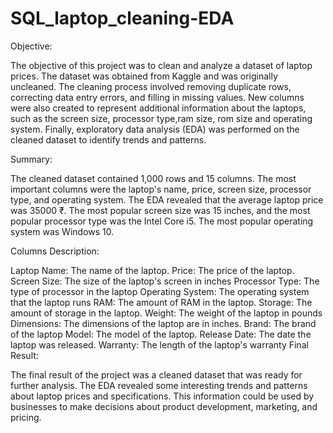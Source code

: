 # SQL_laptop_cleaning-EDA
Objective:

The objective of this project was to clean and analyze a dataset of laptop prices. The dataset was obtained from Kaggle and was originally uncleaned. The cleaning process involved removing duplicate rows, correcting data entry errors, and filling in missing values. New columns were also created to represent additional information about the laptops, such as the screen size, processor type,ram size, rom size and operating system. Finally, exploratory data analysis (EDA) was performed on the cleaned dataset to identify trends and patterns.

Summary:

The cleaned dataset contained 1,000 rows and 15 columns. The most important columns were the laptop's name, price, screen size, processor type, and operating system. The EDA revealed that the average laptop price was 35000 ₹. The most popular screen size was 15 inches, and the most popular processor type was the Intel Core i5. The most popular operating system was Windows 10.

Columns Description:

Laptop Name: The name of the laptop.
Price: The price of the laptop.
Screen Size: The size of the laptop's screen in inches
Processor Type: The type of processor in the laptop
Operating System: The operating system that the laptop runs
RAM: The amount of RAM in the laptop.
Storage: The amount of storage in the laptop.
Weight: The weight of the laptop in pounds
Dimensions: The dimensions of the laptop are in inches.
Brand: The brand of the laptop
Model: The model of the laptop.
Release Date: The date the laptop was released.
Warranty: The length of the laptop's warranty
Final Result:

The final result of the project was a cleaned dataset that was ready for further analysis. The EDA revealed some interesting trends and patterns about laptop prices and specifications. This information could be used by businesses to make decisions about product development, marketing, and pricing.
